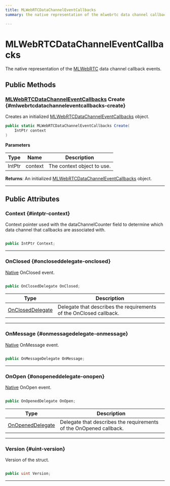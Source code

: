 ```yaml
---
title: MLWebRTCDataChannelEventCallbacks
summary: the native representation of the mlwebrtc data channel callback events. 

---
```


# MLWebRTCDataChannelEventCallbacks




The native representation of the [MLWebRTC](/versioned_docs/version-22-May-2023/unity-api/api/UnityEngine.XR.MagicLeap/MLWebRTC/UnityEngine.XR.MagicLeap.MLWebRTC.md) data channel callback events.   





## Public Methods

### [MLWebRTCDataChannelEventCallbacks](/versioned_docs/version-22-May-2023/unity-api/api/UnityEngine.XR.MagicLeap/MLWebRTC/DataChannel/NativeBindings/UnityEngine.XR.MagicLeap.MLWebRTC.DataChannel.NativeBindings.MLWebRTCDataChannelEventCallbacks.md) Create {#mlwebrtcdatachanneleventcallbacks-create}

Creates an initialized [MLWebRTCDataChannelEventCallbacks](/versioned_docs/version-22-May-2023/unity-api/api/UnityEngine.XR.MagicLeap/MLWebRTC/DataChannel/NativeBindings/UnityEngine.XR.MagicLeap.MLWebRTC.DataChannel.NativeBindings.MLWebRTCDataChannelEventCallbacks.md) object. 

```csharp
public static MLWebRTCDataChannelEventCallbacks Create(
    IntPtr context
)
```


**Parameters**

| Type | Name  | Description  | 
|--|--|--|
| IntPtr |context|The context object to use.|






**Returns**: An initialized [MLWebRTCDataChannelEventCallbacks](/versioned_docs/version-22-May-2023/unity-api/api/UnityEngine.XR.MagicLeap/MLWebRTC/DataChannel/NativeBindings/UnityEngine.XR.MagicLeap.MLWebRTC.DataChannel.NativeBindings.MLWebRTCDataChannelEventCallbacks.md) object.



-----------

## Public Attributes

### Context {#intptr-context}

Context pointer used with the dataChannelCounter field to determine which data channel that callbacks are associated with. 

```csharp

public IntPtr Context;

```






-----------

### OnClosed {#oncloseddelegate-onclosed}

[Native](/versioned_docs/version-22-May-2023/unity-api/api/UnityEngine.XR.MagicLeap.Native/UnityEngine.XR.MagicLeap.Native.md) OnClosed event. 

```csharp

public OnClosedDelegate OnClosed;

```

| Type | Description  | 
|--|--|
| [OnClosedDelegate](/versioned_docs/version-22-May-2023/unity-api/api/UnityEngine.XR.MagicLeap/MLWebRTC/DataChannel/UnityEngine.XR.MagicLeap.MLWebRTC.DataChannel.md#delegate-void-oncloseddelegate) | Delegate that describes the requirements of the OnClosed callback.  |





-----------

### OnMessage {#onmessagedelegate-onmessage}

[Native](/versioned_docs/version-22-May-2023/unity-api/api/UnityEngine.XR.MagicLeap.Native/UnityEngine.XR.MagicLeap.Native.md) OnMessage event. 

```csharp

public OnMessageDelegate OnMessage;

```






-----------

### OnOpen {#onopeneddelegate-onopen}

[Native](/versioned_docs/version-22-May-2023/unity-api/api/UnityEngine.XR.MagicLeap.Native/UnityEngine.XR.MagicLeap.Native.md) OnOpen event. 

```csharp

public OnOpenedDelegate OnOpen;

```

| Type | Description  | 
|--|--|
| [OnOpenedDelegate](/versioned_docs/version-22-May-2023/unity-api/api/UnityEngine.XR.MagicLeap/MLWebRTC/DataChannel/UnityEngine.XR.MagicLeap.MLWebRTC.DataChannel.md#delegate-void-onopeneddelegate) | Delegate that describes the requirements of the OnOpened callback.  |





-----------

### Version {#uint-version}

Version of the struct. 

```csharp

public uint Version;

```






-----------


